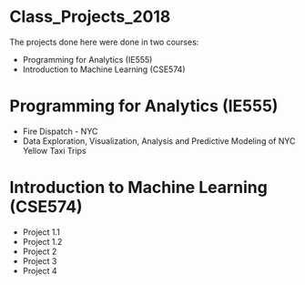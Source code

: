 # Class_Projects_2018
The projects done here were done in two courses:
- Programming for Analytics (IE555)
- Introduction to Machine Learning (CSE574)

# Programming for Analytics (IE555)
- Fire Dispatch - NYC
- Data Exploration, Visualization, Analysis and Predictive Modeling of NYC Yellow Taxi Trips
# Introduction to Machine Learning (CSE574)
- Project 1.1
- Project 1.2
- Project 2
- Project 3
- Project 4
